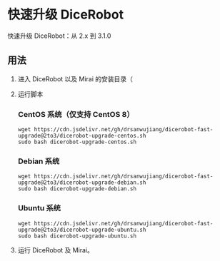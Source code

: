 # 快速升级 DiceRobot

快速升级 DiceRobot：从 2.x 到 3.1.0


## 用法

1. 进入 DiceRobot 以及 Mirai 的安装目录（
2. 运行脚本

    ### CentOS 系统（仅支持 CentOS 8）

    ```shell
    wget https://cdn.jsdelivr.net/gh/drsanwujiang/dicerobot-fast-upgrade@2to3/dicerobot-upgrade-centos.sh
    sudo bash dicerobot-upgrade-centos.sh
    ```

    ### Debian 系统

    ```shell
    wget https://cdn.jsdelivr.net/gh/drsanwujiang/dicerobot-fast-upgrade@2to3/dicerobot-upgrade-debian.sh
    sudo bash dicerobot-upgrade-debian.sh
    ```

    ### Ubuntu 系统

    ```shell
    wget https://cdn.jsdelivr.net/gh/drsanwujiang/dicerobot-fast-upgrade@2to3/dicerobot-upgrade-ubuntu.sh
    sudo bash dicerobot-upgrade-ubuntu.sh
    ```

3. 运行 DiceRobot 及 Mirai。